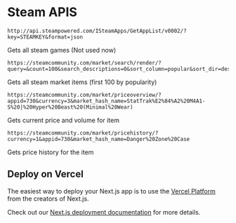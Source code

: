 # Steam APIS
```
http://api.steampowered.com/ISteamApps/GetAppList/v0002/?key=STEAMKEY&format=json
```
Gets all steam games (Not used now)
```
https://steamcommunity.com/market/search/render/?query=&count=100&search_descriptions=0&sort_column=popular&sort_dir=desc&norender=1
```
Gets all steam market items (first 100 by popularity)
```
https://steamcommunity.com/market/priceoverview/?appid=730&currency=3&market_hash_name=StatTrak%E2%84%A2%20M4A1-S%20|%20Hyper%20Beast%20(Minimal%20Wear)
```
Gets current price and volume for item
```
https://steamcommunity.com/market/pricehistory/?currency=1&appid=730&market_hash_name=Danger%20Zone%20Case
```
Gets price history for the item

## Deploy on Vercel

The easiest way to deploy your Next.js app is to use the [Vercel Platform](https://vercel.com/new?utm_medium=default-template&filter=next.js&utm_source=create-next-app&utm_campaign=create-next-app-readme) from the creators of Next.js.

Check out our [Next.js deployment documentation](https://nextjs.org/docs/deployment) for more details.
